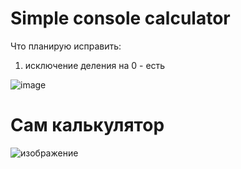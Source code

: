 # Simple console calculator

Что планирую исправить:
1) исключение деления на 0 - есть

![image](https://user-images.githubusercontent.com/86486142/154849114-e124c738-6f4a-4d42-aaf8-d7a3e1ba297d.png)

# Сам калькулятор
![изображение](https://user-images.githubusercontent.com/86486142/211335005-77f026a0-11dd-4fd2-83b8-46a16ece5c32.png)



